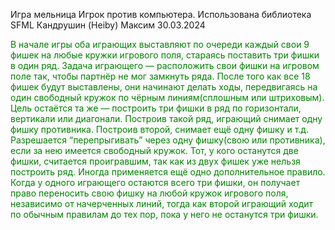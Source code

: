 Игра мельница
Игрок против компьютера.
Использована библиотека SFML
Кандрушин (Heiby) Максим 30.03.2024
<div style="color: green">
 В начале игры оба играющих выставляют по очереди каждый свои 9 фишек на любые кружки игрового поля,
 стараясь поставить три фишки в один ряд.
 Задача играющего — расположить свои фишки на игровом поле так, 
 чтобы партнёр не мог замкнуть ряда.
 После того как все 18 фишек будут выставлены, 
 они начинают делать ходы, 
 передвигаясь на один свободный кружок по чёрным линиям(сплошным или штриховым).
 Цель остаётся та же — построить три фишки в ряд по горизонтали, вертикали или диагонали.
 Построив такой ряд, играющий снимает одну фишку противника.
 Построив второй, снимает ещё одну фишку и т.д.
 Разрешается “перепрыгивать” через одну фишку(свою или противника), 
 если за нею имеется свободный кружок.
 Тот, у кого останутся две фишки, 
 считается проигравшим, так как из двух фишек уже нельзя построить ряд.
 Иногда применяется ещё одно дополнительное правило.
 Когда у одного играющего остаются всего три фишки, 
 он получает право переносить свою фишку на любой кружок игрового поля,
 независимо от начерченных линий, 
 тогда как второй играющий ходит по обычным правилам до тех пор, 
 пока у него не останутся три фишки.
</div>